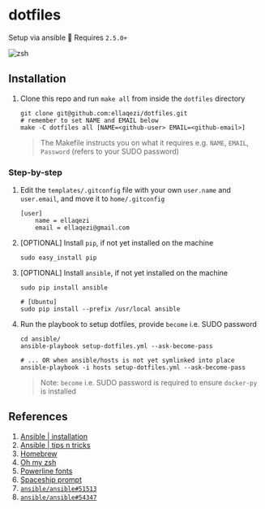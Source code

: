 # dotfiles
Setup via ansible 🤖 Requires `2.5.0+`

![zsh][zsh.png]

## Installation
1. Clone this repo and run `make all` from inside the `dotfiles` directory
	```
    git clone git@github.com:ellaqezi/dotfiles.git
    # remember to set NAME and EMAIL below
    make -C dotfiles all [NAME=<github-user> EMAIL=<github-email>]
	```
 
    > The Makefile instructs you on what it requires e.g. `NAME`, `EMAIL`, `Password` (refers to your SUDO password)


### Step-by-step 	
1. Edit the `templates/.gitconfig` file with your own `user.name` and `user.email`, and move it to `home/.gitconfig`

    ```
    [user]
    	name = ellaqezi 
    	email = ellaqezi@gmail.com
    ```

1. [OPTIONAL] Install `pip`, if not yet installed on the machine
	```
    sudo easy_install pip
	```

1. [OPTIONAL] Install `ansible`, if not yet installed on the machine
	```
    sudo pip install ansible
    
    # [Ubuntu]
    sudo pip install --prefix /usr/local ansible
	```

1. Run the playbook to setup dotfiles, provide `become` i.e. SUDO password
	```
    cd ansible/
    ansible-playbook setup-dotfiles.yml --ask-become-pass
    
    # ... OR when ansible/hosts is not yet symlinked into place
    ansible-playbook -i hosts setup-dotfiles.yml --ask-become-pass 
	```
    > Note: `become` i.e. SUDO password is required to ensure `docker-py` is installed

## References
1. [Ansible | installation]
1. [Ansible | tips n tricks]
1. [Homebrew]
1. [Oh my zsh]
1. [Powerline fonts]
1. [Spaceship prompt]
1. [`ansible/ansible#51513`](https://github.com/ansible/ansible/issues/51513#issuecomment-459150769)
1. [`ansible/ansible#54347`](https://github.com/ansible/ansible/pull/54347)

[Ansible | installation]: http://docs.ansible.com/ansible/latest/intro_installation.html#latest-releases-via-pip
[Ansible | tips n tricks]: https://ansible-tips-and-tricks.readthedocs.io/en/latest/os-dependent-tasks/variables/
[Homebrew]: https://brew.sh/
[Oh my zsh]: https://github.com/robbyrussell/oh-my-zsh
[Powerline fonts]: https://github.com/powerline/fonts
[setup playbook]: ./ansible/setup-dotfiles.yml
[Spaceship prompt]: https://github.com/denysdovhan/spaceship-prompt
[filetree]: https://docs.ansible.com/ansible/devel/plugins/lookup/filetree.html
[zsh.png]: docs/zsh.png
